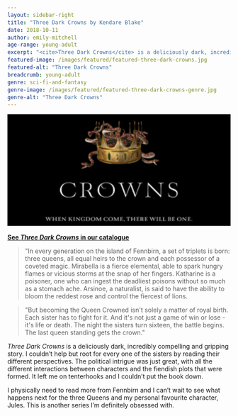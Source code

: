 ```yaml
---
layout: sidebar-right
title: "Three Dark Crowns by Kendare Blake"
date: 2018-10-11
author: emily-mitchell
age-range: young-adult
excerpt: "<cite>Three Dark Crowns</cite> is a deliciously dark, incredibly compelling and gripping story."
featured-image: /images/featured/featured-three-dark-crowns.jpg
featured-alt: "Three Dark Crowns"
breadcrumb: young-adult
genre: sci-fi-and-fantasy
genre-image: /images/featured/featured-three-dark-crowns-genre.jpg
genre-alt: "Three Dark Crowns"
---
```


![Three Dark Crowns](/images/featured/featured-three-dark-crowns.jpg)

**[See <cite>Three Dark Crowns</cite> in our catalogue](https://suffolk.spydus.co.uk/cgi-bin/spydus.exe/ENQ/OPAC/BIBENQ?BRN=2020563)**

> "In every generation on the island of Fennbirn, a set of triplets is born: three queens, all equal heirs to the crown and each possessor of a coveted magic. Mirabella is a fierce elemental, able to spark hungry flames or vicious storms at the snap of her fingers. Katharine is a poisoner, one who can ingest the deadliest poisons without so much as a stomach ache. Arsinoe, a naturalist, is said to have the ability to bloom the reddest rose and control the fiercest of lions.

> "But becoming the Queen Crowned isn't solely a matter of royal birth. Each sister has to fight for it. And it's not just a game of win or lose - it's life or death. The night the sisters turn sixteen, the battle begins. The last queen standing gets the crown."

<cite>Three Dark Crowns</cite> is a deliciously dark, incredibly compelling and gripping story. I couldn’t help but root for every one of the sisters by reading their different perspectives. The political intrigue was just great, with all the different interactions between characters and the fiendish plots that were formed. It left me on tenterhooks and I couldn’t put the book down.

I physically need to read more from Fennbirn and I can’t wait to see what happens next for the three Queens and my personal favourite character, Jules. This is another series I’m definitely obsessed with.
